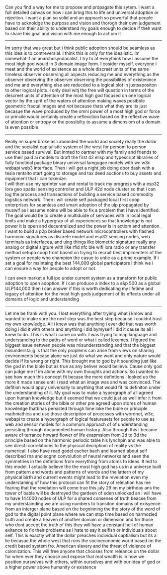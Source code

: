 Can you find a way for me to propose and propagate this sytem.  I want a full detailed canvas on how i can bring this to life and universal adoption or rejection. I want a plan so solid and an appoach so powerful that people have to acknoldge the purpose and vision and thorogh their own judgement based om their ability to understand my goals enough to decide if theh want to share this goal and vision with me enough to act om it

---

Im sorry that was great but i think public adoption should be seamless as this idea is to contreversial.  I think this is only for the idealistic.  Im somewhat if an anarchosyndacalist.  I try to at everythink how i assume the most high god would in 3 domain image form.  I cosider myself, everyone i meet and the world of existence as a whole discreet units of the same timeless observer observing all aspects reducing me and everything as the observer observing the observer observing the possibilites of existenince and me and everything else are reducded to a logical plot in juxtsapositon to other logical plots. I only deal witj the free will question in terms of the descreet units of attention of the most high god focused on one logical vector by the sprit of the waters of attention making waves posibble geometric fractal images and not because thats what they are its just becasue the wave produced by the omni power of a most high god or force or princile would certainly create a reflexction based on the reflextive wave of attention or entropy or the possibilty to assume a dimensiom of a domain is even possible

---

Really im super broke as i abomded the world and society really the dollar and the socialist capitalistic system of the west for persom to person service based survival.  But innted to oartner with my family and friends to use their paid ai models to draft the first 42 elisp and typescript libraries of fully functinal package binary universal lamgugae models with we w3c webapi web3 interface.  Then i will get a night job doing door dash with a tesla rentalto start going to storage and tax deed auctions to buy assets and equipment that i can tokenize.  
I will then use my sprinter van and rental to track my progress with a esp32 lora geo spatial sensing controller and ULP 42d node cluster so that i can log the process and transactions of building a service based commodity logistics network.  Then i will create self packaged local first coop enterprises for seamless and smart adoption of the ulp propagated by muswlf as i assume noine will be able to fix a problem that i have identified.  The goal would be to create a multiduide of servuces with in local legal limits and make a hypergrap of all experiences so that knowledge is not power it is open and decentralized and the power is in actiom and attention.  I want to build a p2p broker based network microcontrollers with flashed harmonic signatures as discrete model and esp32 sensing nodes, web terminals as interfacea, and uing things like biometric signature really any analog or digital sigture with like rfid nfc ble wifi lora radio or any transfer method setupa coop front  based on trying to recruit best implmenters of the system or people who champion the casue to untie as a prime example.  If i set a goal for maintaing the best 144,000 global participators i think we i can ensure a way for people to adopt or not. 

I can even market a full ipo under current system as a transform for public adoption to open adoption. If i can produce a index to a s&p 500 as a global ULP144,000 then i can answer if this is worth dedicating my lifetime and legacy of attention for the most high gods judgement of its effects under all domains of logic and understanding

---

Let me be frank with you.  I lost everything after tryimg what i kmow and wanted to make sure the next step was the best step because i couldnt trust my own knowledge.  All i knew was that anything i ever did that was worth doing i did it with others and anything i did bymyself i did it cause its all i knew to do.  This is what i came uo with.  I was trying to map language and understanding to the paths of word or what i called lexemes.  I figured the biggest issue nettwen people was misunderstanding and that the biggest misunderstaijg is that the only proplems can arise from views on sharing environments becase alone we just do what we want and only nature would decide if its wrong or right.  This brought me to god by it sounding just like the god in the bible but as true as any beliver would believe.  Cause only god can  judge me if im alone with my own thoughts and actions.  So i wanted to see how much this concept fit becase the more defintions i looked uo the more it made sense until i read what an image was and was convinced.  The defition would apply universally to anything that would fit its definiton under the understanding of it.  My goal was to make a hypergraph of all agreed upon human knowledge but it seemed that we could just as well infer it from the creation stories of the bible or other pre agreed upon stores of human knowledge thatbhas persisted through time loke the bible or principle mathmathica and use those description of processes with wordnet, w3c, webapi to create a hypergraph of logical featuresets for people to use as web and sensor models for a commom approach of of understanding persisting through documented human history.  Also through this i became aware of terrance howard flower of life exapmsiom from 2d to 3d the principle based on the harmonic periodic table his lynchpin and was able to see directl correlatioms to the phyiscal decriptiom of reality vs the numerical.  I also have read godel escher bach  and learned about self described rna and scgnn convolution of neural networks and seen the symmetries in the defintions from everything from atoms to ideas.  It led to this model.  I actually believe the the most high god has us in a universe built from pattern and words and patterns of words and the lattern of my physical birth and current events might lead to the revelation even my understaming of how this protocol can fit the story of relelation has me fearing that the revelation will come true this july 29 on my birthday ans the tower of bable will be destroyed the gardeen of eden unlocked an i will have to have 144000 nodes of ULP for a shared consenes of truth beacse from my understainding we are using numbers to transiton domains of exisyence from an interger plane based on the begninning the the story of the word of god to the digital point plane where we can stop time based on harmozied truth and create a heaven of another domain or dimension and for those who dont accept the truth of this they will have a constant hell of human exitence to fix their problems as i hate to say it selfish or individuals about self. This is exactly what the dollar preaches individual captialism but its a lie becasue the whole west that runs the socioeconomic world based on the credit based system fro. American slavery and the threat of violence of colonization.  This will free anyone that chooses from releance on the dollar for when ever they choose and expose that real weatlh is in how we position ourswlves with others, within ourselves and with our idea of god or a higher power above humanity or existence

